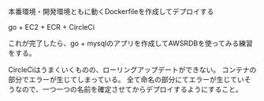 本番環境・開発環境ともに動くDockerfileを作成してデプロイする

go + EC2 + ECR + CircleCi

これが完了したら、go + mysqlのアプリを作成してAWSRDBを使ってみる練習をする。

CircleCiはうまくいくものの、ローリングアップデートができない。
コンテナの部分でエラーが生じてしまっている。
全て命名の部分にてエラーが生じていそうなので、一つ一つの名前を確定させてからデプロイするようにすること。

